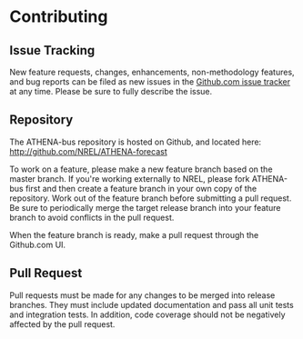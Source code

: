 Contributing 
============

## Issue Tracking

New feature requests, changes, enhancements, non-methodology features, and bug reports can be filed as new issues in the
[Github.com issue tracker](https://github.com/NREL/ATHENA-bus/issues) at any time. Please be sure to fully describe the
issue.

## Repository

The ATHENA-bus repository is hosted on Github, and located here: http://github.com/NREL/ATHENA-forecast

To work on a feature, please make a new feature branch based on the master branch. If you're working externally
to NREL, please fork ATHENA-bus first and then create a feature branch in your own copy of the repository.
Work out of the feature branch before submitting a pull request. Be sure to periodically merge the target release
branch into your feature branch to avoid conflicts in the pull request.

When the feature branch is ready, make a pull request through the Github.com UI.

## Pull Request

Pull requests must be made for any changes to be merged into release branches.
They must include updated documentation and pass all unit tests and integration tests.
In addition, code coverage should not be negatively affected by the pull request.






